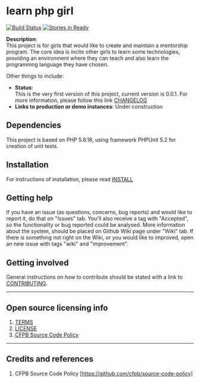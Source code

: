 # learn php girl

[![Build Status](https://travis-ci.org/midorikocak/learn-php-girl.svg?branch=master)](https://travis-ci.org/midorikocak/learn-php-girl)  [![Stories in Ready](https://badge.waffle.io/midorikocak/learn-php-girl.png?label=ready&title=Ready)](https://waffle.io/midorikocak/learn-php-girl)

**Description**:  
This project is for girls that would like to create and maintain a mentorship program. The core idea is incite other girls to learn some technologies, providing an environment where they can teach and also learn the programmng language they have chosen.

Other things to include:

  - **Status**:  
		This is the very first version of this project, current version is 0.0.1. For more information, please follow this link [CHANGELOG](CHANGELOG.md)
  - **Links to production or demo instances**:
      Under construction

## Dependencies

This project is based on PHP 5.6.18, using framework PHPUnit 5.2 for creation of unit tests.


## Installation

For instructions of installation, please read  [INSTALL](INSTALL.md)

## Getting help

If you have an issue (as questions, concerns, bug reports) and would like to report it, do that on "Issues" tab. 
You'll also receive a tag with "Accepted", so the functionality or bug reported could be analysed.
More information about the system, should be placed on Github Wiki page under "Wiki" tab. 
If there is something not right on the Wiki, or you would like to improved, open an new issue with tags "wiki" and "improvement".


## Getting involved

General instructions on _how_ to contribute should be stated with a link to [CONTRIBUTING](CONTRIBUTING.md).


----

## Open source licensing info
1. [TERMS](TERMS.md)
2. [LICENSE](LICENSE)
3. [CFPB Source Code Policy](https://github.com/cfpb/source-code-policy/)


----

## Credits and references

1. CFPB Source Code Policy [https://github.com/cfpb/source-code-policy]
